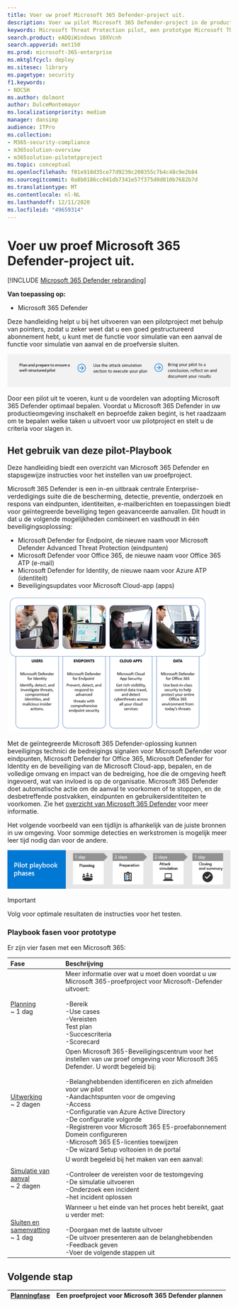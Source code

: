 ```yaml
---
title: Voer uw proef Microsoft 365 Defender-project uit.
description: Voer uw pilot Microsoft 365 Defender-project in de productie om de voordelen en aanneming van Microsoft 365 te effectief te bepalen.
keywords: Microsoft Threat Protection pilot, een prototype Microsoft Threat Protection-project, Microsoft Threat Protection evalueren in productie, Microsoft Threat Protection pilotproject, Cyber beveiliging, geavanceerde permanente bedreiging, beveiliging van uw organisatie, apparaten, apparaat, identiteit, gebruikers, gegevens, toepassingen, incidenten, geautomatiseerd onderzoek en herstel, geavanceerde jacht
search.product: eADQiWindows 10XVcnh
search.appverid: met150
ms.prod: microsoft-365-enterprise
ms.mktglfcycl: deploy
ms.sitesec: library
ms.pagetype: security
f1.keywords:
- NOCSH
ms.author: dolmont
author: DulceMontemayor
ms.localizationpriority: medium
manager: dansimp
audience: ITPro
ms.collection:
- M365-security-compliance
- m365solution-overview
- m365solution-pilotmtpproject
ms.topic: conceptual
ms.openlocfilehash: f01e918d35ce77d9239c200355c7b4c48c9e2b84
ms.sourcegitcommit: 0a8b0186cc041db7341e57f375d0d010b7682b7d
ms.translationtype: MT
ms.contentlocale: nl-NL
ms.lasthandoff: 12/11/2020
ms.locfileid: "49659314"
---
```

# <a name="run-your-pilot-microsoft-365-defender-project"></a>Voer uw proef Microsoft 365 Defender-project uit. 

[!INCLUDE [Microsoft 365 Defender rebranding](../includes/microsoft-defender.md)]


**Van toepassing op:**
- Microsoft 365 Defender


Deze handleiding helpt u bij het uitvoeren van een pilotproject met behulp van pointers, zodat u zeker weet dat u een goed gestructureerd abonnement hebt, u kunt met de functie voor simulatie van een aanval de functie voor simulatie van aanval en de proefversie sluiten.

![Fasen in een proef met Microsoft 365 Defender](../../media/pilotphases.png)


Door een pilot uit te voeren, kunt u de voordelen van adoptiing Microsoft 365 Defender optimaal bepalen. Voordat u Microsoft 365 Defender in uw productieomgeving inschakelt en beproefde zaken begint, is het raadzaam om te bepalen welke taken u uitvoert voor uw pilotproject en stelt u de criteria voor slagen in. 


## <a name="how-to-use-this-pilot-playbook"></a>Het gebruik van deze pilot-Playbook

Deze handleiding biedt een overzicht van Microsoft 365 Defender en stapsgewijze instructies voor het instellen van uw proefproject. 

Microsoft 365 Defender is een in-en uitbraak centrale Enterprise-verdedigings suite die de bescherming, detectie, preventie, onderzoek en respons van eindpunten, identiteiten, e-mailberichten en toepassingen biedt voor geïntegreerde beveiliging tegen geavanceerde aanvallen. Dit houdt in dat u de volgende mogelijkheden combineert en vasthoudt in één beveiligingsoplossing:
  - Microsoft Defender for Endpoint, de nieuwe naam voor Microsoft Defender Advanced Threat Protection (eindpunten)
  - Microsoft Defender voor Office 365, de nieuwe naam voor Office 365 ATP (e-mail) 
  - Microsoft Defender for Identity, de nieuwe naam voor Azure ATP (identiteit) 
  - Beveiligingsupdates voor Microsoft Cloud-app (apps)

![Afbeelding of_Microsoft 365, oplossing voor gebruikers, Microsoft Defender for-eindpunten, Microsoft Defender for endpoints, voor Cloud-apps, Microsoft Cloud app Security en voor gegevens, Microsoft Defender voor Office 365](../../media/mtp/m365pillars.png)

Met de geïntegreerde Microsoft 365 Defender-oplossing kunnen beveiligings technici de bedreigings signalen voor Microsoft Defender voor eindpunten, Microsoft Defender for Office 365, Microsoft Defender for Identity en de beveiliging van de Microsoft Cloud-app, bepalen, en de volledige omvang en impact van de bedreiging, hoe die de omgeving heeft ingevoerd, wat van invloed is op de organisatie. Microsoft 365 Defender doet automatische actie om de aanval te voorkomen of te stoppen, en de desbetreffende postvakken, eindpunten en gebruikersidentiteiten te voorkomen. Zie het [overzicht van Microsoft 365 Defender](https://docs.microsoft.com/microsoft-365/security/mtp/microsoft-threat-protection) voor meer informatie.



Het volgende voorbeeld van een tijdlijn is afhankelijk van de juiste bronnen in uw omgeving. Voor sommige detecties en werkstromen is mogelijk meer leer tijd nodig dan voor de andere.

![Voorbeeld van een tijdlijn in een Microsoft 365 Defender-pilot](../../media/phase-diagrams/pilot-phases.png)

>[!IMPORTANT]
>Volg voor optimale resultaten de instructies voor het testen.


### <a name="pilot-playbook-phases"></a>Playbook fasen voor prototype 

Er zijn vier fasen met een Microsoft 365:

|Fase | Beschrijving | 
|:-------|:-----|
| [Planning](mtp-pilot-plan.md)<br> ~ 1 dag| Meer informatie over wat u moet doen voordat u uw Microsoft 365-proefproject voor Microsoft-Defender uitvoert: <br><br>-Bereik <br> -Use cases <br>-Vereisten <br>Test plan <br> -Succescriteria <br> -Scorecard 
| [Uitwerking](mtp-evaluation.md) <br>~ 2 dagen|  Open Microsoft 365-Beveiligingscentrum voor het instellen van uw proef omgeving voor Microsoft 365 Defender. U wordt begeleid bij:<br><br>-Belanghebbenden identificeren en zich afmelden voor uw pilot <br> -Aandachtspunten voor de omgeving <br>-Access <br>-Configuratie van Azure Active Directory <br> -De configuratie volgorde <br> -Registreren voor Microsoft 365 E5-proefabonnement <br> Domein configureren <br>-Microsoft 365 E5-licenties toewijzen <br> -De wizard Setup voltooien in de portal|
| [Simulatie van aanval](mtp-pilot-simulate.md) <br>~ 2 dagen| U wordt begeleid bij het maken van een aanval:<br><br>-Controleer de vereisten voor de testomgeving <br>-De simulatie uitvoeren <br>-Onderzoek een incident <br>-het incident oplossen 
| [Sluiten en samenvatting](mtp-pilot-close.md) <br>~ 1 dag| Wanneer u het einde van het proces hebt bereikt, gaat u verder met:<br><br>-Doorgaan met de laatste uitvoer<br>-De uitvoer presenteren aan de belanghebbenden <br>-Feedback geven <br>-Voer de volgende stappen uit 

## <a name="next-step"></a>Volgende stap
|[Planningfase](mtp-pilot-plan.md) | Een proefproject voor Microsoft 365 Defender plannen 
|:-------|:-----|
